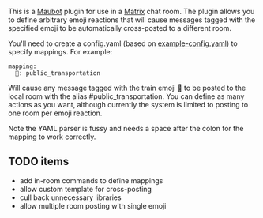 This is a [Maubot](https://github.com/maubot/maubot) plugin for use in a [Matrix](https://matrix.org/) chat room. The plugin allows you to define arbitrary emoji reactions that will cause messages tagged with the specified emoji to be automatically cross-posted to a different room.

You'll need to create a config.yaml (based on [example-config.yaml](example-config.yaml)) to specify mappings. For example:
```
mapping:
  🚋: public_transportation
```
Will cause any message tagged with the train emoji 🚋 to be posted to the local room with the alias #public_transportation. You can define as many actions as you want, although currently the system is limited to posting to one room per emoji reaction.

Note the YAML parser is fussy and needs a space after the colon for the mapping to work correctly.

## TODO items

* add in-room commands to define mappings
* allow custom template for cross-posting
* cull back unnecessary libraries
* allow multiple room posting with single emoji
